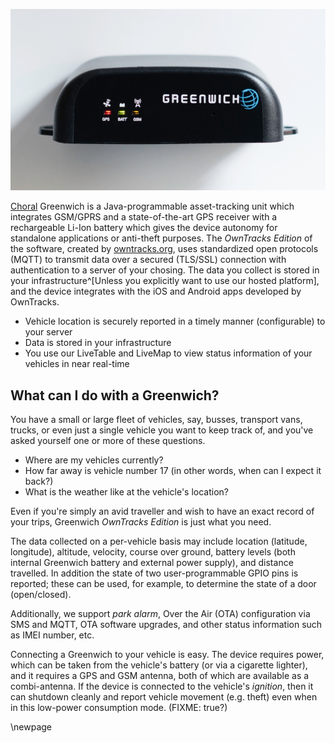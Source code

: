 ![Choral Greenwich](art/greenwich.jpg)

[Choral] Greenwich is a Java-programmable asset-tracking unit which
integrates GSM/GPRS and a state-of-the-art GPS receiver with a rechargeable
Li-Ion battery which gives the device autonomy for standalone applications or
anti-theft purposes. The *OwnTracks Edition* of the software,
created by [owntracks.org][owntracks], uses standardized open protocols
(MQTT) to transmit data over a secured (TLS/SSL) connection with authentication
to a server of your chosing. The data you collect is stored in your
infrastructure^[Unless you explicitly want to use our hosted platform],
and the device integrates with the iOS and Android apps developed by OwnTracks.


* Vehicle location is securely reported in a timely manner (configurable) to your server
* Data is stored in your infrastructure 
* You use our LiveTable and LiveMap to view status information of your vehicles
  in near real-time

## What can I do with a Greenwich?

You have a small or large fleet of vehicles, say, busses, transport vans,
trucks, or even just a single vehicle you want to keep track of, and you've
asked yourself one or more of these questions.

* Where are my vehicles currently?
* How far away is vehicle number 17 (in other words, when can I expect it back?)
* What is the weather like at the vehicle's location?

Even if you're simply an avid traveller and wish to have an exact record of your trips,
Greenwich _OwnTracks Edition_ is just what you need.

The data collected on a per-vehicle basis may include location (latitude, longitude), altitude,
velocity, course over ground, battery levels (both internal Greenwich battery and external
power supply), and distance travelled. In addition the state of two user-programmable GPIO pins
is reported; these can be used, for example, to determine the state of a door (open/closed).

Additionally, we support _park alarm_, Over the Air (OTA) configuration via SMS and MQTT, OTA software upgrades, and other status information such as IMEI number, etc.

Connecting a Greenwich to your vehicle is easy. The device requires power, which can be
taken from the vehicle's battery (or via a cigarette lighter), and it requires
a GPS and GSM antenna, both of which are available as a combi-antenna. If the device
is connected to the vehicle's _ignition_, then it can shutdown cleanly and report
vehicle movement (e.g. theft) even when in this low-power consumption mode. (FIXME: true?)


\newpage

[owntracks]: http://owntracks.org
[choral]: http://choral.it

